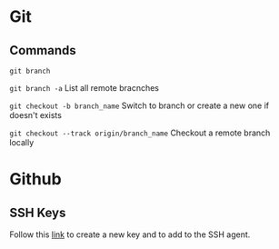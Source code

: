 # Git

## Commands

`git branch`

`git branch -a` List all remote bracnches

`git checkout -b branch_name` Switch to branch or create a new one if doesn't exists

`git checkout --track origin/branch_name` Checkout a remote branch locally


# Github

## SSH Keys

Follow this [link](https://help.github.com/articles/generating-a-new-ssh-key-and-adding-it-to-the-ssh-agent/) to create a new key and to add to the SSH agent.